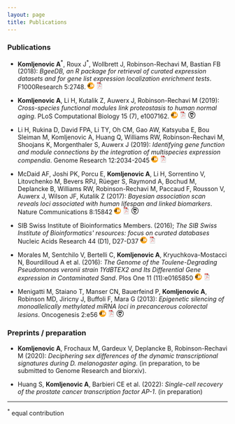 ```yaml
---
layout: page
title: Publications
---
```


### Publications

- <b>Komljenovic A</b><sup>&#42;</sup>, Roux J<sup>&#42;</sup>, Wollbrett J, Robinson-Rechavi M, Bastian FB (2018): *BgeeDB, an R package for retrieval of curated expression datasets and for gene list expression localization enrichment tests*. F1000Research 5:2748.
[![](/icons16/doi-icon.png)](https://doi.org/10.12688/f1000research.9973.2)
[![](/icons16/pdf-icon.png)](https://f1000researchdata.s3.amazonaws.com/manuscripts/16883/31a604f2-8791-4bba-abbb-5fb8cdd9db7c_9973_-_frederic_bastian_v2.pdf?doi=10.12688/f1000research.9973.2&numberOfBrowsableCollections=78&numberOfBrowsableInstitutionalCollections=4&numberOfBrowsableGateways=48)

- <b>Komljenovic A</b>, Li H, Kutalik Z, Auwerx J, Robinson-Rechavi M (2019): *Cross-species functional modules link proteostasis to human normal aging*. PLoS Computational Biology 15 (7), e1007162.
[![](/icons16/doi-icon.png)](https://doi.org/10.1371/journal.pcbi.1007162)
[![](/icons16/pdf-icon.png)](https://journals.plos.org/ploscompbiol/article/file?id=10.1371/journal.pcbi.1007162&type=printable)
[![](/icons16/github-icon.png)](https://github.com/wirawara/Cross_species_integration)

- Li H, Rukina D, David FPA, Li TY, Oh CM, Gao AW, Katsyuba E, Bou Sleiman M, Komljenovic A, Huang Q, Williams RW, Robinson-Rechavi M, Shoojans K, Morgenthaler S, Auwerx J (2019): *Identifying gene function and module connections by the integration of multispecies expression compendia*. Genome Research 12:2034-2045
[![](/icons16/doi-icon.png)](https://doi.org/10.1101/gr.251983.119)
[![](/icons16/pdf-icon.png)](https://genome.cshlp.org/content/early/2019/11/21/gr.251983.119.full.pdf+html)

- McDaid AF, Joshi PK, Porcu E, <b>Komljenovic A</b>, Li H, Sorrentino V, Litovchenko M, Bevers RPJ, Rüeger S, Raymond A, Bochud M, Deplancke B, Williams RW, Robinson-Rechavi M, Paccaud F, Rousson V, Auwerx J, Wilson JF, Kutalik Z (2017): *Bayesian association scan reveals loci associated with human lifespan and linked biomarkers*. Nature Communications 8:15842
[![](/icons16/doi-icon.png)](https://doi.org/110.1038/ncomms15842)
[![](/icons16/pdf-icon.png)](https://www.nature.com/articles/ncomms15842)
[![](/icons16/github-icon.png)](https://github.com/wirawara/Lifespan-paper-collaboration)

- SIB Swiss Institute of Bioinformatics Members. (2016); *The SIB Swiss Institute of Bioinformatics' resources: focus on curated databases* Nucleic Acids Research 44 (D1), D27-D37
[![](/icons16/doi-icon.png)](https://doi.org/10.1093/nar/gkv1310)
[![](/icons16/pdf-icon.png)](https://watermark.silverchair.com/gkv1310.pdf?token=AQECAHi208BE49Ooan9kkhW_Ercy7Dm3ZL_9Cf3qfKAc485ysgAAAsQwggLABgkqhkiG9w0BBwagggKxMIICrQIBADCCAqYGCSqGSIb3DQEHATAeBglghkgBZQMEAS4wEQQMDCNsamjDGo8HrzoTAgEQgIICd_oDqRAvdrr-8WI18rof76P4ShBNl5NmAGjkBShKLuqx8qKXpAnu4CHfj08QOK4rXEj6H9Jb0huxKf6P-aiok-cnYR7KCBJI7HbNE5pT2GPMVwvoNL5DFeYszjfTyoBu5q_SizLLIODw7MCgegT0V6KEAI0ZEyh1oXXSkuhLez3Vo2K6eYmDHaUZy-q3Q65XkUlqB-euMxMY1Wl8lnK_qSLRFmUeUOfm5RPoeJpGCq-pxDmyO86xx71bfQKkcrbTim7l8UW2MYF8k2TzUrQLh6VnStcIMInaBZoAFav-xkc06QzuVudavFDIpPi1Rg0BrMFyAU2DFXHHUujM6q1tlGt9uC2-9Y7zP9pOf9dhYPF3y8QAWHgda-1kDY63x34Po-8lKMArhxuQOoBHQR2O0WNYI0Hy3oCpwB80x2Dd-5x_uj1nTdEsapeyG8g0ufQ-T5sJsluC9VM9Y7JwKAvG_JgFOsupPhzNflEZSfX68krB9kGFCdYsBwBsrfzSHe91tyqRsJOrM-mj_kZmh7RcLBGC1C9HOdLr60xPRuSeMx9qrzUOYc5Z21rRJrWONHPCDiAD3bPc48uNcH21GivRRYcXVZdQ8cBLOqLacaXlGTNAFqF5hD4vxlf2IemabnENhGcu6cLje0Rfaz34ZDle1EcTXIZ00YgVzRCh_7WQUbJKv9z7p8adXvKkH2YxnTQu6qnNkrxbO6cknnF8D0FhWwv5UUMVp0Kw1D7u0LjsfdbsuZl10Y0oyGBa8-h5AHJtyVZ8klJ7KpTiHpE30bd_6GoDaFblms-toaiMBH1I0vYjbr1L0byucOX5avL1i9JMAccdS_pUpJk)

- Morales M, Sentchilo V, Bertelli C, <b>Komljenovic A</b>, Kryuchkova-Mostacci N, Bourdilloud A et al. (2016): *The Genome of the Toulene-Degrading Pseudomonas veronii strain 1YdBTEX2 and Its Differential Gene expression in Contaminated Sand*. Plos One 11 (11):e0165850
[![](/icons16/doi-icon.png)](
https://doi.org/10.1371/journal.pone.0165850)
[![](/icons16/pdf-icon.png)](https://journals.plos.org/plosone/article/file?id=10.1371/journal.pone.0165850&type=printable)

- Menigatti M, Staiano T, Manser CN, Bauerfeind P, <b>Komljenovic A</b>, Robinson MD, Jiricny J, Buffoli F, Mara G (2013): *Epigenetic silencing of monoallelically methylated miRNA loci in precancerous colorectal lesions*. Oncogenesis 2:e56
[![](/icons16/doi-icon.png)](https://doi.org/10.1038/oncsis.2013.21)
[![](/icons16/pdf-icon.png)](https://www.ncbi.nlm.nih.gov/pmc/articles/PMC3740287/pdf/oncsis201321a.pdf)
[![](/icons16/github-icon.png)](https://github.com/wirawara/Oncogenesis-paper-)

### Preprints / preparation

- <b>Komljenovic A</b>, Frochaux M, Gardeux V, Deplancke B, Robinson-Rechavi M (2020): *Deciphering sex differences of the dynamic transcriptional signatures during D. melanogaster aging*. (in preparation, to be submitted to Genome Research and biorxiv).

- Huang S, <b>Komljenovic A</b>, Barbieri CE et al. (2022): *Single-cell recovery of the prostate cancer transcription factor AP-1*. (in preparation)


***
<sup>&#42;</sup> equal contribution  
